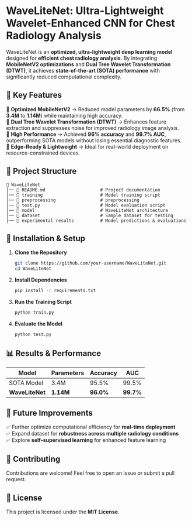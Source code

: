 # **WaveLiteNet: Ultra-Lightweight Wavelet-Enhanced CNN for Chest Radiology Analysis**  

WaveLiteNet is an **optimized, ultra-lightweight deep learning model** designed for **efficient chest radiology analysis**. By integrating **MobileNetV2 optimizations** and **Dual Tree Wavelet Transformation (DTWT)**, it achieves **state-of-the-art (SOTA) performance** with significantly reduced computational complexity.  

## 🚀 **Key Features**  
 🔹 **Optimized MobileNetV2** → Reduced model parameters by **66.5%** (from **3.4M** to **1.14M**) while maintaining high accuracy.  
 🔹 **Dual Tree Wavelet Transformation (DTWT)** → Enhances feature extraction and suppresses noise for improved radiology image analysis.  
 🔹 **High Performance** → Achieved **96% accuracy** and **99.7% AUC**, outperforming SOTA models without losing essential diagnostic features.  
 🔹 **Edge-Ready & Lightweight** → Ideal for real-world deployment on resource-constrained devices.  

## 📁 **Project Structure**  
```plaintext
📂 WaveLiteNet
│── 📜 README.md                     # Project documentation
│── 📂 training                      # Model training script
│── 📂 preprocessing                 # preprocessing
│── 📜 test.py                       # Model evaluation script
│── 📂 model                         # WaveLiteNet architecture
│── 📂 dataset                       # Sample dataset for testing
│── 📂 experimental results          # Model predictions & evaluations
```
## 🔧 **Installation & Setup**  
1. **Clone the Repository**  
   ```bash
   git clone https://github.com/your-username/WaveLiteNet.git
   cd WaveLiteNet
   ```
2. **Install Dependencies**  
   ```bash
   pip install -r requirements.txt
   ```
3. **Run the Training Script**  
   ```bash
   python train.py
   ```
4. **Evaluate the Model**  
   ```bash
   python test.py
   ```

## 📊 **Results & Performance**  
| Model      | Parameters | Accuracy | AUC  |  
|------------|------------|----------|------|  
| SOTA Model | 3.4M       | 95.5%    | 99.5% |  
| **WaveLiteNet** | **1.14M** | **96.0%** | **99.7%** |  

## 📌 **Future Improvements**  
✅ Further optimize computational efficiency for **real-time deployment**  
✅ Expand dataset for **robustness across multiple radiology conditions**  
✅ Explore **self-supervised learning** for enhanced feature learning  

## 🤝 **Contributing**  
Contributions are welcome! Feel free to open an issue or submit a pull request.  

## 📜 **License**  
This project is licensed under the **MIT License**.  
